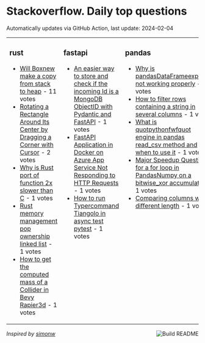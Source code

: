 # Stackoverflow. Daily top questions 

Automatically updates via GitHub Action, last update: <!-- date starts -->2024-02-04<!-- date ends -->


<table><tr><td valign="top" width="33%">

### rust
<!-- rust starts -->
* [Will Boxnew make a copy from stack to heap](https://stackoverflow.com/questions/77934697/will-boxnew-make-a-copy-from-stack-to-heap) - 11 votes
* [Rotating a Rectangle Around Its Center by Dragging a Corner with Cursor](https://stackoverflow.com/questions/77935364/rotating-a-rectangle-around-its-center-by-dragging-a-corner-with-cursor) - 2 votes
* [Why is Rust port of function 2x slower than C](https://stackoverflow.com/questions/77932428/why-is-rust-port-of-function-2x-slower-than-c) - 1 votes
* [Rust  memory management  pop ownership  linked list](https://stackoverflow.com/questions/77931717/rust-memory-management-pop-ownership-linked-list) - 1 votes
* [How to get the computed mass of a Collider in Bevy  Rapier3d](https://stackoverflow.com/questions/77935600/how-to-get-the-computed-mass-of-a-collider-in-bevy-rapier3d) - 1 votes
<!-- rust ends -->
</td><td valign="top" width="34%">


### fastapi
<!-- fastapi starts -->
* [An easier way to store and check if the incoming Id is a MongoDB ObjectID with Pydantic and FastAPI](https://stackoverflow.com/questions/77931009/an-easier-way-to-store-and-check-if-the-incoming-id-is-a-mongodb-objectid-with-p) - 1 votes
* [FastAPI Application in Docker on Azure App Service Not Responding to HTTP Requests](https://stackoverflow.com/questions/77933423/fastapi-application-in-docker-on-azure-app-service-not-responding-to-http-reques) - 1 votes
* [How to run Typercommand Tiangolo in async test pytest](https://stackoverflow.com/questions/77932129/how-to-run-typer-command-tiangolo-in-async-test-pytest) - 1 votes
<!-- fastapi ends -->
</td><td valign="top" width="34%">


### pandas
<!-- pandas starts -->
* [Why is pandasDataFrameexplode not working properly](https://stackoverflow.com/questions/77934214/why-is-pandas-dataframe-explode-not-working-properly) - 1 votes
* [How to filter rows containing a string in several columns](https://stackoverflow.com/questions/77932941/how-to-filter-rows-containing-a-string-in-several-columns) - 1 votes
* [What is quotpythonfwfquot engine in pandas read_csv method and when to use it](https://stackoverflow.com/questions/77931366/what-is-python-fwf-engine-in-pandas-read-csv-method-and-when-to-use-it) - 1 votes
* [Major Speedup Question for a for loop in PandasNumpy on a bitwise_xor accumulate](https://stackoverflow.com/questions/77937329/major-speedup-question-for-a-for-loop-in-pandas-numpy-on-a-bitwise-xor-accumulat) - 1 votes
* [Comparing columns with different length](https://stackoverflow.com/questions/77936165/comparing-columns-with-different-length) - 1 votes
<!-- pandas ends -->
</td></tr></table>

<a href="https://github.com/hp0404/hp0404/actions"><img src="https://github.com/hp0404/hp0404/workflows/Build%20README/badge.svg" align="right" alt="Build README"></a> <p>*Inspired by  [simonw](https://github.com/simonw/simonw)*</p>
